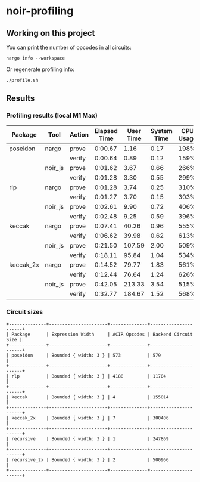 # noir-profiling

## Working on this project

You can print the number of opcodes in all circuits:

```
nargo info --workspace
```

Or regenerate profiling info:

```
./profile.sh
```

## Results

### Profiling results (local M1 Max)

| Package   | Tool    | Action | Elapsed Time | User Time | System Time | CPU Usage | Max Memory |
| --------- | ------- | ------ | ------------ | --------- | ----------- | --------- | ---------- |
| poseidon  | nargo   | prove  | 0:00.67      | 1.16      | 0.17        | 198%      | 149.46MB   |
|           |         | verify | 0:00.64      | 0.89      | 0.12        | 159%      | 143.59MB   |
|           | noir_js | prove  | 0:01.62      | 3.67      | 0.66        | 266%      | 2.18GB     |
|           |         | verify | 0:01.28      | 3.30      | 0.55        | 299%      | 2.13GB     |
| rlp       | nargo   | prove  | 0:01.28      | 3.74      | 0.25        | 310%      | 313.48MB   |
|           |         | verify | 0:01.27      | 3.70      | 0.15        | 303%      | 244.93MB   |
|           | noir_js | prove  | 0:02.61      | 9.90      | 0.72        | 406%      | 2.24GB     |
|           |         | verify | 0:02.48      | 9.25      | 0.59        | 396%      | 2.36GB     |
| keccak    | nargo   | prove  | 0:07.41      | 40.26     | 0.96        | 555%      | 2.29GB     |
|           |         | verify | 0:06.62      | 39.98     | 0.62        | 613%      | 1.79GB     |
|           | noir_js | prove  | 0:21.50      | 107.59    | 2.00        | 509%      | 4.07GB     |
|           |         | verify | 0:18.11      | 95.84     | 1.04        | 534%      | 3.65GB     |
| keccak_2x | nargo   | prove  | 0:14.52      | 79.77     | 1.83        | 561%      | 4.31GB     |
|           |         | verify | 0:12.44      | 76.64     | 1.24        | 626%      | 3.57GB     |
|           | noir_js | prove  | 0:42.05      | 213.33    | 3.54        | 515%      | 6.06GB     |
|           |         | verify | 0:32.77      | 184.67    | 1.52        | 568%      | 5.11GB     |

### Circuit sizes

```
+--------------+----------------------+--------------+----------------------+
| Package      | Expression Width     | ACIR Opcodes | Backend Circuit Size |
+--------------+----------------------+--------------+----------------------+
| poseidon     | Bounded { width: 3 } | 573          | 579                  |
+--------------+----------------------+--------------+----------------------+
| rlp          | Bounded { width: 3 } | 4188         | 11704                |
+--------------+----------------------+--------------+----------------------+
| keccak       | Bounded { width: 3 } | 4            | 155014               |
+--------------+----------------------+--------------+----------------------+
| keccak_2x    | Bounded { width: 3 } | 7            | 300406               |
+--------------+----------------------+--------------+----------------------+
| recursive    | Bounded { width: 3 } | 1            | 247869               |
+--------------+----------------------+--------------+----------------------+
| recursive_2x | Bounded { width: 3 } | 2            | 500966               |
+--------------+----------------------+--------------+----------------------+
```
